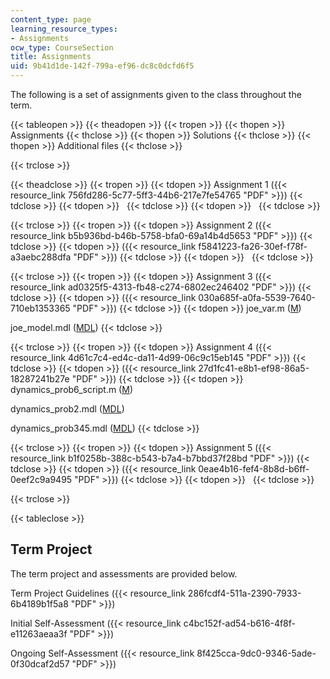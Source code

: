 ```yaml
---
content_type: page
learning_resource_types:
- Assignments
ocw_type: CourseSection
title: Assignments
uid: 9b41d1de-142f-799a-ef96-dc8c0dcfd6f5
---
```


The following is a set of assignments given to the class throughout the term.

{{< tableopen >}}
{{< theadopen >}}
{{< tropen >}}
{{< thopen >}}
Assignments
{{< thclose >}}
{{< thopen >}}
Solutions
{{< thclose >}}
{{< thopen >}}
Additional files
{{< thclose >}}

{{< trclose >}}

{{< theadclose >}}
{{< tropen >}}
{{< tdopen >}}
Assignment 1 ({{< resource_link 756fd286-5c77-5ff3-44b6-217e7fe54765 "PDF" >}})
{{< tdclose >}}
{{< tdopen >}}
 
{{< tdclose >}}
{{< tdopen >}}
 
{{< tdclose >}}

{{< trclose >}}
{{< tropen >}}
{{< tdopen >}}
Assignment 2 ({{< resource_link b5b936bd-b46b-5758-bfa0-69a14b4d5653 "PDF" >}})
{{< tdclose >}}
{{< tdopen >}}
({{< resource_link f5841223-fa26-30ef-f78f-a3aebc288dfa "PDF" >}})
{{< tdclose >}}
{{< tdopen >}}
 
{{< tdclose >}}

{{< trclose >}}
{{< tropen >}}
{{< tdopen >}}
Assignment 3 ({{< resource_link ad0325f5-4313-fb48-c274-6802ec246402 "PDF" >}})
{{< tdclose >}}
{{< tdopen >}}
({{< resource_link 030a685f-a0fa-5539-7640-710eb1353365 "PDF" >}})
{{< tdclose >}}
{{< tdopen >}}
joe\_var.m ([M](/courses/aeronautics-and-astronautics/16-423j-aerospace-biomedical-and-life-support-engineering-spring-2006/assignments/joe_var.m))  
  
joe\_model.mdl ([MDL](/courses/aeronautics-and-astronautics/16-423j-aerospace-biomedical-and-life-support-engineering-spring-2006/assignments/joe_model.mdl))
{{< tdclose >}}

{{< trclose >}}
{{< tropen >}}
{{< tdopen >}}
Assignment 4 ({{< resource_link 4d61c7c4-ed4c-da11-4d99-06c9c15eb145 "PDF" >}})
{{< tdclose >}}
{{< tdopen >}}
({{< resource_link 27d1fc41-e8b1-ef98-86a5-18287241b27e "PDF" >}})
{{< tdclose >}}
{{< tdopen >}}
dynamics\_prob6\_script.m ([M](/courses/aeronautics-and-astronautics/16-423j-aerospace-biomedical-and-life-support-engineering-spring-2006/assignments/dynamics_prob6_script.m))  
  
dynamics\_prob2.mdl ([MDL](/courses/aeronautics-and-astronautics/16-423j-aerospace-biomedical-and-life-support-engineering-spring-2006/assignments/dynamics_prob2.mdl))  
  
dynamics\_prob345.mdl ([MDL](/courses/aeronautics-and-astronautics/16-423j-aerospace-biomedical-and-life-support-engineering-spring-2006/assignments/dynamics_prob345.mdl))
{{< tdclose >}}

{{< trclose >}}
{{< tropen >}}
{{< tdopen >}}
Assignment 5 ({{< resource_link b1f0258b-388c-b543-b7a4-b7bbd37f28bd "PDF" >}})
{{< tdclose >}}
{{< tdopen >}}
({{< resource_link 0eae4b16-fef4-8b8d-b6ff-0eef2c9a9495 "PDF" >}})
{{< tdclose >}}
{{< tdopen >}}
 
{{< tdclose >}}

{{< trclose >}}

{{< tableclose >}}

Term Project
------------

The term project and assessments are provided below.

Term Project Guidelines ({{< resource_link 286fcdf4-511a-2390-7933-6b4189b1f5a8 "PDF" >}})

Initial Self-Assessment ({{< resource_link c4bc152f-ad54-b616-4f8f-e11263aeaa3f "PDF" >}})

Ongoing Self-Assessment ({{< resource_link 8f425cca-9dc0-9346-5ade-0f30dcaf2d57 "PDF" >}})